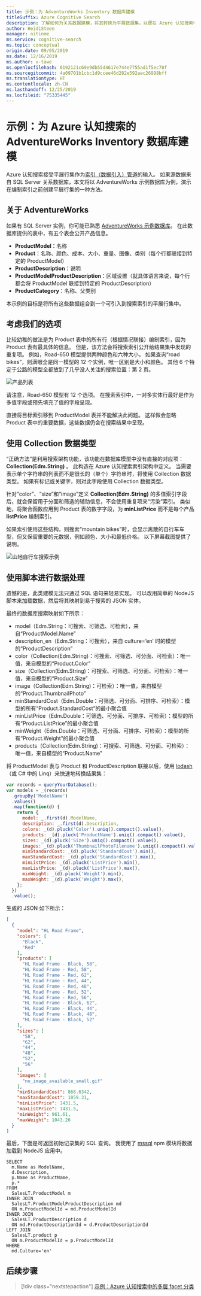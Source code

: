 ```yaml
---
title: 示例：为 AdventureWorks Inventory 数据库建模
titleSuffix: Azure Cognitive Search
description: 了解如何为关系数据建模，将其转换为平展数据集，以便在 Azure 认知搜索中进行索引编制和全文本搜索。
author: HeidiSteen
manager: nitinme
ms.service: cognitive-search
ms.topic: conceptual
origin.date: 09/05/2019
ms.date: 12/16/2019
ms.author: v-tawe
ms.openlocfilehash: 0192121c69e9db55d4617e744e7755ad1f5ec70f
ms.sourcegitcommit: 4a09701b1cbc1d9ccee46d282e592aec26998bff
ms.translationtype: HT
ms.contentlocale: zh-CN
ms.lasthandoff: 12/25/2019
ms.locfileid: "75335445"
---
```

# <a name="example-model-the-adventureworks-inventory-database-for-azure-cognitive-search"></a>示例：为 Azure 认知搜索的 AdventureWorks Inventory 数据库建模

Azure 认知搜索接受平展行集作为[索引（数据引入）管道](search-what-is-an-index.md)的输入。 如果源数据来自 SQL Server 关系数据库，本文将以 AdventureWorks 示例数据库为例，演示在编制索引之前创建平展行集的一种方法。

## <a name="about-adventureworks"></a>关于 AdventureWorks

如果有 SQL Server 实例，你可能已熟悉 [AdventureWorks 示例数据库](https://docs.microsoft.com/sql/samples/adventureworks-install-configure?view=sql-server-2017)。 在此数据库提供的表中，有五个表会公开产品信息。

+ **ProductModel**：名称
+ **Product**：名称、颜色、成本、大小、重量、图像、类别（每个行都联接到特定的 ProductModel）
+ **ProductDescription**：说明
+ **ProductModelProductDescription**：区域设置（就具体语言来说，每个行都会将 ProductModel 联接到特定的 ProductDescription）
+ **ProductCategory**：名称、父类别

本示例的目标是将所有这些数据组合到一个可引入到搜索索引的平展行集中。 

## <a name="considering-our-options"></a>考虑我们的选项

比较幼稚的做法是为 Product 表中的所有行（根据情况联接）编制索引，因为 Product 表有最具体的信息。 但是，该方法会将搜索索引公开给结果集中发现的重复项。 例如，Road-650 模型提供两种颜色和六种大小。 如果查询“road bikes”，则满眼全是同一模型的 12 个实例，唯一区别是大小和颜色。 其他 6 个特定于公路的模型全都放到了几乎没人关注的搜索位置：第 2 页。

  ![产品列表](./media/search-example-adventureworks/products-list.png "产品列表")
 
请注意，Road-650 模型有 12 个选项。 在搜索索引中，一对多实体行最好是作为多值字段或预先填充了值的字段呈现。

直接将目标索引移到 ProductModel 表并不能解决此问题。 这样做会忽略 Product 表中的重要数据，这些数据仍会在搜索结果中呈现。

## <a name="use-a-collection-data-type"></a>使用 Collection 数据类型

“正确方法”是利用搜索架构功能，该功能在数据库模型中没有直接的对应项：**Collection(Edm.String)** 。 此构造在 Azure 认知搜索索引架构中定义。 当需要表示单个字符串的列表而不是很长的（单个）字符串时，将使用 Collection 数据类型。 如果有标记或关键字，则对此字段使用 Collection 数据类型。

针对“color”、“size”和“image”定义 **Collection(Edm.String)** 的多值索引字段后，就会保留用于分面和筛选的辅助信息，不会使用重复项来“污染”索引。 类似地，将聚合函数应用到 Product 表的数字字段，为 **minListPrice** 而不是每个产品 **listPrice** 编制索引。

如果索引使用这些结构，则搜索“mountain bikes”时，会显示离散的自行车车型，但又保留重要的元数据，例如颜色、大小和最低价格。 以下屏幕截图提供了说明。

  ![山地自行车搜索示例](./media/search-example-adventureworks/mountain-bikes-visual.png "山地自行车搜索示例")

## <a name="use-script-for-data-manipulation"></a>使用脚本进行数据处理

遗憾的是，此类建模无法只通过 SQL 语句来轻易实现。 可以改用简单的 NodeJS 脚本来加载数据，然后将其映射到易于搜索的 JSON 实体。

最终的数据库搜索映射如下所示：

+ model（Edm.String：可搜索、可筛选、可检索），来自“ProductModel.Name”
+ description_en（Edm.String：可搜索），来自 culture=’en’ 时的模型的“ProductDescription”
+ color（Collection(Edm.String)：可搜索、可筛选、可分面、可检索）：唯一值，来自模型的“Product.Color”
+ size（Collection(Edm.String)：可搜索、可筛选、可分面、可检索）：唯一值，来自模型的“Product.Size”
+ image（Collection(Edm.String)：可检索）：唯一值，来自模型的“Product.ThumbnailPhoto”
+ minStandardCost（Edm.Double：可筛选、可分面、可排序、可检索）：模型的所有“Product.StandardCost”的最小聚合值
+ minListPrice（Edm.Double：可筛选、可分面、可排序、可检索）：模型的所有“Product.ListPrice”的最小聚合值
+ minWeight（Edm.Double：可筛选、可分面、可排序、可检索）：模型的所有“Product.Weight”的最小聚合值
+ products（Collection(Edm.String)：可搜索、可筛选、可分面、可检索）：唯一值，来自模型的“Product.Name”

将 ProductModel 表与 Product 和 ProductDescription 联接以后，使用 [lodash](https://lodash.com/)（或 C# 中的 Linq）来快速地转换结果集：

```javascript
var records = queryYourDatabase();
var models = _(records)
  .groupBy('ModelName')
  .values()
  .map(function(d) {
    return {
      model: _.first(d).ModelName,
      description: _.first(d).Description,
      colors: _(d).pluck('Color').uniq().compact().value(),
      products: _(d).pluck('ProductName').uniq().compact().value(),
      sizes: _(d).pluck('Size').uniq().compact().value(),
      images: _(d).pluck('ThumbnailPhotoFilename').uniq().compact().value(),
      minStandardCost: _(d).pluck('StandardCost').min(),
      maxStandardCost: _(d).pluck('StandardCost').max(),
      minListPrice: _(d).pluck('ListPrice').min(),
      maxListPrice: _(d).pluck('ListPrice').max(),
      minWeight: _(d).pluck('Weight').min(),
      maxWeight: _(d).pluck('Weight').max(),
    };
  })
  .value();
```

生成的 JSON 如下所示：

```json
[
  {
    "model": "HL Road Frame",
    "colors": [
      "Black",
      "Red"
    ],
    "products": [
      "HL Road Frame - Black, 58",
      "HL Road Frame - Red, 58",
      "HL Road Frame - Red, 62",
      "HL Road Frame - Red, 44",
      "HL Road Frame - Red, 48",
      "HL Road Frame - Red, 52",
      "HL Road Frame - Red, 56",
      "HL Road Frame - Black, 62",
      "HL Road Frame - Black, 44",
      "HL Road Frame - Black, 48",
      "HL Road Frame - Black, 52"
    ],
    "sizes": [
      "58",
      "62",
      "44",
      "48",
      "52",
      "56"
    ],
    "images": [
      "no_image_available_small.gif"
    ],
    "minStandardCost": 868.6342,
    "maxStandardCost": 1059.31,
    "minListPrice": 1431.5,
    "maxListPrice": 1431.5,
    "minWeight": 961.61,
    "maxWeight": 1043.26
  }
]
```

最后，下面是可返回初始记录集的 SQL 查询。 我使用了 [mssql](https://www.npmjs.com/package/mssql) npm 模块将数据加载到 NodeJS 应用中。

```T-SQL
SELECT
  m.Name as ModelName,
  d.Description,
  p.Name as ProductName,
  p.*
FROM 
  SalesLT.ProductModel m
INNER JOIN 
  SalesLT.ProductModelProductDescription md
  ON m.ProductModelId = md.ProductModelId
INNER JOIN 
  SalesLT.ProductDescription d
  ON md.ProductDescriptionId = d.ProductDescriptionId
LEFT JOIN 
  SalesLT.product p
  ON m.ProductModelId = p.ProductModelId
WHERE
  md.Culture='en'
```

## <a name="next-steps"></a>后续步骤

> [!div class="nextstepaction"]
> [示例：Azure 认知搜索中的多层 facet 分类](search-example-adventureworks-multilevel-faceting.md)
